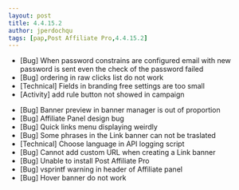 ```yaml
---
layout: post
title: 4.4.15.2
author: jperdochqu
tags: [pap,Post Affiliate Pro,4.4.15.2]
---
```


- [Bug] When password constrains are configured email with new password is sent even the check of the password failed
- [Bug] ordering in raw clicks list do not work
- [Technical] Fields in branding free settings are too small
- [Activity] add rule button not showed in campaign

<!--more-->

- [Bug] Banner preview in banner manager is out of proportion
- [Bug] Affiliate Panel design bug
- [Bug] Quick links menu displaying weirdly
- [Bug] Some phrases in the Link banner can not be traslated
- [Technical] Choose language in API logging script
- [Bug] Cannot add custom URL when creating a Link banner
- [Bug] Unable to install Post Affiliate Pro
- [Bug] vsprintf warning in header of Affiliate panel
- [Bug] Hover banner do not work
